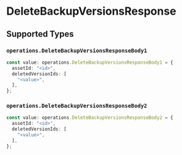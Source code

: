 # DeleteBackupVersionsResponse


## Supported Types

### `operations.DeleteBackupVersionsResponseBody1`

```typescript
const value: operations.DeleteBackupVersionsResponseBody1 = {
  assetId: "<id>",
  deletedVersionIds: [
    "<value>",
  ],
};
```

### `operations.DeleteBackupVersionsResponseBody2`

```typescript
const value: operations.DeleteBackupVersionsResponseBody2 = {
  assetId: "<id>",
  deletedVersionIds: [
    "<value>",
  ],
};
```

